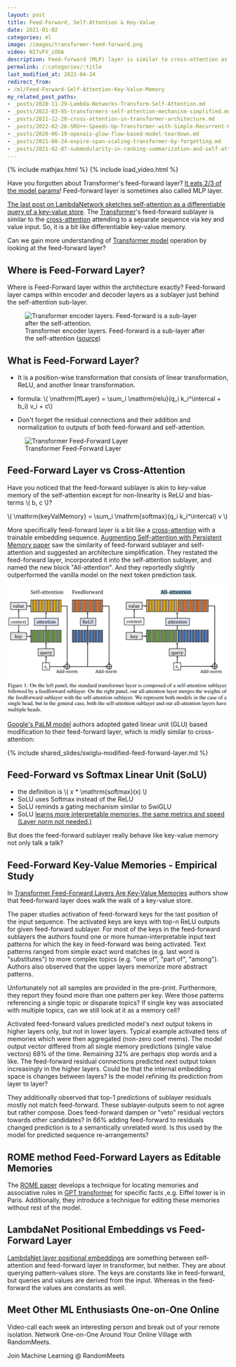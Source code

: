 ```yaml
---
layout: post
title: Feed-Forward, Self-Attention & Key-Value
date: 2021-01-02
categories: ml
image: /images/transformer-feed-forward.png
video: NI7vFV_iOOA
description: Feed-forward (MLP) layer is similar to cross-attention as observed in SwiGLU and All-attention.
permalink: /:categories/:title
last_modified_at: 2022-04-24
redirect_from:
- /ml/Feed-Forward-Self-Attention-Key-Value-Memory
my_related_post_paths:
- _posts/2020-11-29-Lambda-Networks-Transform-Self-Attention.md
- _posts/2022-03-05-transformers-self-attention-mechanism-simplified.md
- _posts/2021-12-28-cross-attention-in-transformer-architecture.md
- _posts/2022-02-26-SRU++-Speeds-Up-Transformer-with-Simple-Recurrent-Unit-RNN.md
- _posts/2020-06-19-openais-glow-flow-based-model-teardown.md
- _posts/2021-08-24-expire-span-scaling-transformer-by-forgetting.md
- _posts/2021-02-07-submodularity-in-ranking-summarization-and-self-attention.md
---
```




{% include mathjax.html %}
{% include load_video.html %}


Have you forgotten about Transformer's feed-forward layer? [It eats 2/3 of the model params](https://arxiv.org/pdf/2012.14913v1.pdf)!
Feed-forward layer is sometimes also called MLP layer. 

[The last post on LambdaNetwork sketches self-attention as a differentiable query of a key-value store](/ml/Lambda-Networks-Transform-Self-Attention).
The [Transformer](/ml/transformers-self-attention-mechanism-simplified)'s feed-forward sublayer is similar to the  [cross-attention](/ml/Feed-Forward-Self-Attendion-Key-Value-Memory) attending to a separate sequence via key and value input.
So, it is a bit like differentiable key-value memory.

Can we gain more understanding of [Transformer model](/ml/transformers-self-attention-mechanism-simplified) operation by looking at the feed-forward layer?

## Where is Feed-Forward Layer?

Where is Feed-Forward layer within the architecture exactly?
Feed-forward layer camps within encoder and decoder layers as a sublayer just behind the self-attention sub-layer.

<figure class="figure">
    <img
        class="figure-img img-fluid rounded lazyload"
        alt="Transformer encoder layers. Feed-forward is a sub-layer after the self-attention."
        data-src="/images/feed-forward-sublayer-in-transformer.png"
        style="width: 300px"
    >
    <figcaption class="figure-caption">
        Transformer encoder layers. Feed-forward is a sub-layer after the self-attention (<a href="https://papers.nips.cc/paper/2017/file/3f5ee243547dee91fbd053c1c4a845aa-Paper.pdf">source</a>)
    </figcaption>
</figure>

## What is Feed-Forward Layer?
- It is a position-wise transformation that consists of linear transformation, ReLU, and another linear transformation.

- formula: \\( \mathrm{ffLayer} = \sum_i \mathrm{relu}(q_i k_i^\intercal + b_i) v_i + c\\)

- Don't forget the residual connections and their addition and normalization to outputs of both feed-forward and self-attention.

<figure class="figure">
    <img
        class="figure-img img-fluid rounded lazyload"
        alt="Transformer Feed-Forward Layer"
        data-src="/images/transformer-feed-forward.png"
        style="width: 400px"
>
    <figcaption class="figure-caption">
        Transformer Feed-Forward Layer 
    </figcaption>
</figure>



## Feed-Forward Layer vs Cross-Attention

Have you noticed that the feed-forward sublayer is akin to key-value memory of the self-attention except for non-linearity is ReLU and bias-terms \\( b, c \\)?

\\( \mathrm{keyValMemory} = \sum_i \mathrm{softmax}(q_i k_i^\intercal) v \\)

More specifically feed-forward layer is a bit like a [cross-attention](/ml/cross-attention-in-transformer-architecture) with a trainable embedding sequence.
[Augmenting Self-attention with Persistent Memory paper](https://arxiv.org/pdf/1907.01470.pdf) saw the similarity of feed-forward sublayer and self-attention and suggested an architecture simplification.
They restated the feed-forward layer, incorporated it into the self-attention sublayer, and named the new block "All-attention".
And they reportedly slightly outperformed the vanilla model on the next token prediction task.

![All-attention: feed-forward layer restated as self-attention](/images/all-attention-feed-forward-as-self-attention.png)

[Google's PaLM model](/ml/googles-pathways-language-model-and-chain-of-thought) authors adopted gated linear unit (GLU) based modification to their feed-forward layer, which is midly similar to cross-attention:

{% include shared_slides/swiglu-modified-feed-forward-layer.md %}


## Feed-Forward vs Softmax Linear Unit (SoLU)
- the definition is \\( x * \mathrm{softmax}(x) \\)
- SoLU uses Softmax instead of the ReLU
- SoLU reminds a gating mechanism similar to SwiGLU
- SoLU [learns more interpretable memories, the same metrics and speed (Layer norm not needed.)](https://transformer-circuits.pub/2022/solu/index.html)

But does the feed-forward sublayer really behave like key-value memory not only talk a talk?


## Feed-Forward Key-Value Memories - Empirical Study

In [Transformer Feed-Forward Layers Are Key-Value Memories](https://arxiv.org/pdf/2012.14913v1.pdf) authors show that feed-forward layer does walk the walk of a key-value store.

The paper studies activation of feed-forward keys for the last position of the input sequence.
The activated keys are  keys with top-n ReLU outputs for given feed-forward sublayer.
For most of the keys in the feed-forward sublayers the authors found one or more human-interpretable input text patterns for which the key in feed-forward was being activated.
Text patterns ranged from simple exact word matches (e.g. last word is "substitutes") to more complex topics (e.g. "one of", "part of", "among").
Authors also observed that the upper layers memorize more abstract patterns.

Unfortunately not all samples are provided in the pre-print.
Furthermore, they report they found more than one pattern per key.
Were those patterns referencing a single topic or disparate topics?
If single key was associated with multiple topics, can we still look at it as a memory cell?

Activated feed-forward values predicted model's next output tokens in higher layers only, but not in lower layers.
Typical example activated tens of memories which were then aggregated (non-zero coef mems).
The model output vector differed from all single memory predictions (single value vectors) 68% of the time.
Remaining 32% are perhaps stop words and a like.
The feed-forward residual connections predicted next output token increasingly in the higher layers.
Could be that the internal embedding space is changes between layers?
Is the model refining its prediction from layer to layer?

They additionally observed that top-1 predictions of sublayer residuals mostly not match feed-forward.
These sublayer-outputs seem to not agree but rather compose.
Does feed-forward dampen or "veto" residual vectors towards other candidates?
In 66% adding feed-forward to residuals changed prediction is to a semantically unrelated word.
Is this used by the model for predicted sequence re-arrangements?

## ROME method Feed-Forward Layers as Editable Memories
The [ROME paper](This) develops a technique for locating memories and associative rules in [GPT transformer](/ml/transformers-self-attention-mechanism-simplified) for specific facts ,e.g. Eiffel tower is in Paris.
Additionally, they introduce a technique for editing these memories without rest of the model.

## LambdaNet Positional Embeddings vs Feed-Forward Layer

[LambdaNet layer positional embeddings](/ml/Lambda-Networks-Transform-Self-Attention) are something between self-attention and feed-forward layer in transformer, but neither.
They are about querying pattern-values store.
The keys are constants like in feed-forward, but queries and values are derived from the input.
Whereas in the feed-forward the values are constants as well.


## Meet Other ML Enthusiasts One-on-One Online

Video-call each week an interesting person and break out of your remote isolation.
Network One-on-One Around Your Online Village with RandomMeets.

<a class="btn btn-info" style="text-decoration: none;" href="https://randommeets.com/invite/eyJncm91cF9pZCI6IjZhMzNkMTVjLTc0NjItNGFhMS1hNTc0LWM1NTUwMWQ4NWNkZiJ9.X76oug.2563ghpMTzbST9KPHerGeDqhXRY">
    Join Machine Learning @ RandomMeets
</a>
